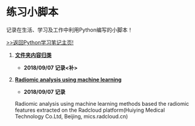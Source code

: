 # 练习小脚本

记录在生活、学习及工作中利用Python编写的小脚本！

[>>返回Python学习笔记主页!](https://github.com/Happykelee/the-study-of-Python)

1. **[文件夹内容归类](https://github.com/Happykelee/the-study-of-Python/blob/master/Scripts/01_CTorCTC.py)**
    * **2018/09/07 记录<补>**


2. **[Radiomic analysis using machine learning](https://github.com/Happykelee/the-study-of-Python/blob/master/Scripts/02_Radiomic-analysis-using-machine-learning)**
    * **2018/09/07 记录**

    Radiomic analysis using machine learning methods based the radiomic features extracted on the Radcloud platform(Huiying Medical Technology Co.Ltd, Beijing, mics.radcloud.cn)
